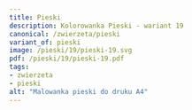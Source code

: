 ```yaml
---
title: Pieski
description: Kolorowanka Pieski - wariant 19
canonical: /zwierzeta/pieski
variant_of: pieski
image: /pieski/19/pieski-19.svg
pdf: /pieski/19/pieski-19.pdf
tags:
- zwierzeta
- pieski
alt: "Malowanka pieski do druku A4"
---
```

